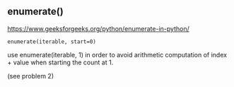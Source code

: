 ## enumerate()

https://www.geeksforgeeks.org/python/enumerate-in-python/

`enumerate(iterable, start=0)`

use enumerate(iterable, 1) in order to avoid arithmetic computation of
index + value when starting the count at 1.

(see problem 2)
